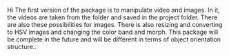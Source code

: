 Hi 
 The first version of the package is to manipulate video and images.
 In it, the videos are taken from the folder and saved in the project folder. There are also these possibilities for images.
 There is also resizing and converting to HSV images and changing the color band and morph.
 This package will be complete in the future and will be different in terms of object orientation structure..
